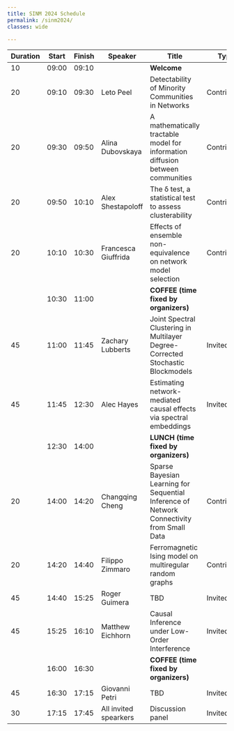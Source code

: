 ```yaml
---
title: SINM 2024 Schedule
permalink: /sinm2024/
classes: wide

---
```


|Duration|Start|Finish|Speaker               |Title                                                                                    |Type       |
|--------|-----|------|----------------------|-----------------------------------------------------------------------------------------|-----------|
|10      |09:00|09:10 |                      |**Welcome**                                                                              |           |
|20      |09:10|09:30 |Leto Peel             |Detectability of Minority Communities in Networks                                        |Contributed|
|20      |09:30|09:50 |Alina Dubovskaya      |A mathematically tractable model for information diffusion between communities           |Contributed|
|20      |09:50|10:10 |Alex Shestapoloff     |The δ test, a statistical test to assess clusterability                                  |Contributed|
|20      |10:10|10:30 |Francesca Giuffrida   |Effects of ensemble non-equivalence on network model selection                           |Contributed|
|        |10:30|11:00 |                      |**COFFEE (time fixed by organizers)**                                                    |           |
|45      |11:00|11:45 |Zachary Lubberts      |Joint Spectral Clustering in Multilayer Degree-Corrected Stochastic Blockmodels          |Invited    |
|45      |11:45|12:30 |Alec Hayes            |Estimating network-mediated causal effects via spectral embeddings                       |Invited    |
|        |12:30|14:00 |                      |**LUNCH (time fixed by organizers)**                                                     |           |
|20      |14:00|14:20 |Changqing Cheng       |Sparse Bayesian Learning for Sequential Inference of Network Connectivity from Small Data|Contributed|
|20      |14:20|14:40 |Filippo Zimmaro       |Ferromagnetic Ising model on multiregular random graphs                                  |Contributed|
|45      |14:40|15:25 |Roger Guimera         |TBD                                                                                      |Invited    |
|45      |15:25|16:10 |Matthew Eichhorn      |Causal Inference under Low-Order Interference                                            |Invited    |
|        |16:00|16:30 |                      |**COFFEE (time fixed by organizers)**                                                    |           |
|45      |16:30|17:15 |Giovanni Petri        |TBD                                                                                      |Invited    |
|30      |17:15|17:45 |All invited spearkers |Discussion panel                                                                         |Invited    |
